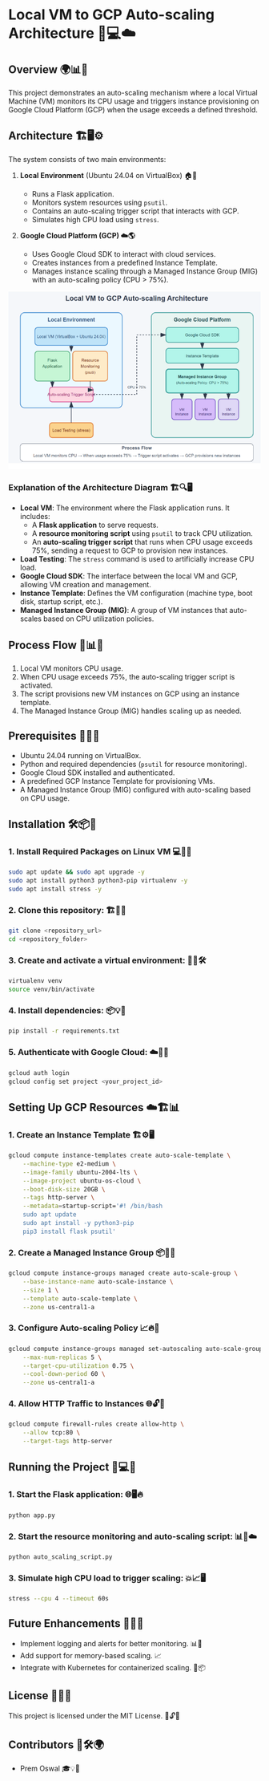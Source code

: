 # Local VM to GCP Auto-scaling Architecture 🚀💻☁️

## Overview 🌍📊🔧
This project demonstrates an auto-scaling mechanism where a local Virtual Machine (VM) monitors its CPU usage and triggers instance provisioning on Google Cloud Platform (GCP) when the usage exceeds a defined threshold. 

## Architecture 🏗️🖥️⚙️
The system consists of two main environments:
1. **Local Environment** (Ubuntu 24.04 on VirtualBox) 🏠🐧
   - Runs a Flask application. 
   - Monitors system resources using `psutil`. 
   - Contains an auto-scaling trigger script that interacts with GCP. 
   - Simulates high CPU load using `stress`. 

2. **Google Cloud Platform (GCP) ☁️🌎**
   - Uses Google Cloud SDK to interact with cloud services. 
   - Creates instances from a predefined Instance Template. 
   - Manages instance scaling through a Managed Instance Group (MIG) with an auto-scaling policy (CPU > 75%). 

![Architecture Diagram](Architecture_Diagram.png) 

### Explanation of the Architecture Diagram 🏗️🔍🖥️
- **Local VM**: The environment where the Flask application runs. It includes:
  - A **Flask application** to serve requests. 
  - A **resource monitoring script** using `psutil` to track CPU utilization. 
  - An **auto-scaling trigger script** that runs when CPU usage exceeds 75%, sending a request to GCP to provision new instances. 
- **Load Testing**: The `stress` command is used to artificially increase CPU load. 
- **Google Cloud SDK**: The interface between the local VM and GCP, allowing VM creation and management. 
- **Instance Template**: Defines the VM configuration (machine type, boot disk, startup script, etc.). 
- **Managed Instance Group (MIG)**: A group of VM instances that auto-scales based on CPU utilization policies. 

## Process Flow 🔄📊💡
1. Local VM monitors CPU usage. 
2. When CPU usage exceeds 75%, the auto-scaling trigger script is activated. 
3. The script provisions new VM instances on GCP using an instance template. 
4. The Managed Instance Group (MIG) handles scaling up as needed. 

## Prerequisites 📝🔧✅
- Ubuntu 24.04 running on VirtualBox. 
- Python and required dependencies (`psutil` for resource monitoring). 
- Google Cloud SDK installed and authenticated. 
- A predefined GCP Instance Template for provisioning VMs. 
- A Managed Instance Group (MIG) configured with auto-scaling based on CPU usage. 

## Installation 🛠️📦🚀
### 1. Install Required Packages on Linux VM 💻🐧🔧
```sh
sudo apt update && sudo apt upgrade -y
sudo apt install python3 python3-pip virtualenv -y
sudo apt install stress -y
```

### 2. Clone this repository: 🏗️🔗💾
```sh
git clone <repository_url>
cd <repository_folder>
```

### 3. Create and activate a virtual environment: 🔄🐍🛠️
```sh
virtualenv venv
source venv/bin/activate
```

### 4. Install dependencies: 📦💡🚀
```sh
pip install -r requirements.txt
```

### 5. Authenticate with Google Cloud: ☁️🔑🔗
```sh
gcloud auth login
gcloud config set project <your_project_id>
```

## Setting Up GCP Resources ☁️🏗️📊
### 1. Create an Instance Template 🏗️⚙️🖥️
```sh
gcloud compute instance-templates create auto-scale-template \
    --machine-type e2-medium \
    --image-family ubuntu-2004-lts \
    --image-project ubuntu-os-cloud \
    --boot-disk-size 20GB \
    --tags http-server \
    --metadata=startup-script='#! /bin/bash
    sudo apt update
    sudo apt install -y python3-pip
    pip3 install flask psutil'
```

### 2. Create a Managed Instance Group 📦🔄💡
```sh
gcloud compute instance-groups managed create auto-scale-group \
    --base-instance-name auto-scale-instance \
    --size 1 \
    --template auto-scale-template \
    --zone us-central1-a 
```

### 3. Configure Auto-scaling Policy 📈🔥🔄
```sh
gcloud compute instance-groups managed set-autoscaling auto-scale-group \
    --max-num-replicas 5 \
    --target-cpu-utilization 0.75 \
    --cool-down-period 60 \
    --zone us-central1-a 
```

### 4. Allow HTTP Traffic to Instances 🌐🔓🚀
```sh
gcloud compute firewall-rules create allow-http \
    --allow tcp:80 \
    --target-tags http-server
```

## Running the Project 🚀💻🔄
### 1. Start the Flask application: 🌐🖥️🔥
```sh
python app.py
```

### 2. Start the resource monitoring and auto-scaling script: 📊🔄☁️
```sh
python auto_scaling_script.py
```

### 3. Simulate high CPU load to trigger scaling: 💥📈🖥️
```sh
stress --cpu 4 --timeout 60s
```

## Future Enhancements 🔮🚀💡
- Implement logging and alerts for better monitoring. 📊🔔
- Add support for memory-based scaling. 📈
- Integrate with Kubernetes for containerized scaling. 🐳📦

## License 📜✅🚀
This project is licensed under the MIT License. 🎉🔓📃

## Contributors 🤝🛠️🌍
- Prem Oswal 🎓💡🚀

